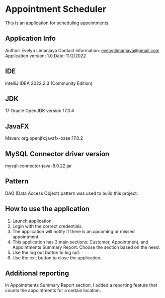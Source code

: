# Appointment Scheduler

This is an application for scheduling appointments.

## Application Info
Author: Evelyn Limanjaya
Contact information: evelynlimanjaya@gmail.com
Application version: 1.0
Date: 11/2/2022

## IDE
IntelliJ IDEA 2022.2.3 (Community Edition)

## JDK
17 Oracle OpenJDK version 17.0.4

## JavaFX
Maven: org.openjfx:javafx-base:17.0.2

## MySQL Connector driver version
mysql-connector-java-8.0.22.jar

## Pattern
DAO (Data Access Object) pattern was used to build this project.

## How to use the application
1. Launch application.
2. Login with the correct credentials.
3. The application will notify if there is an upcoming or missed appointment.
4. This application has 3 main sections: Customer, Appointment, and Appointments Summary Report. Choose the section based on the need.
5. Use the log out button to log out.
6. Use the exit button to close the application.

## Additional reporting
In Appointments Summary Report section, I added a reporting feature that counts the appointments for a certain location. 

